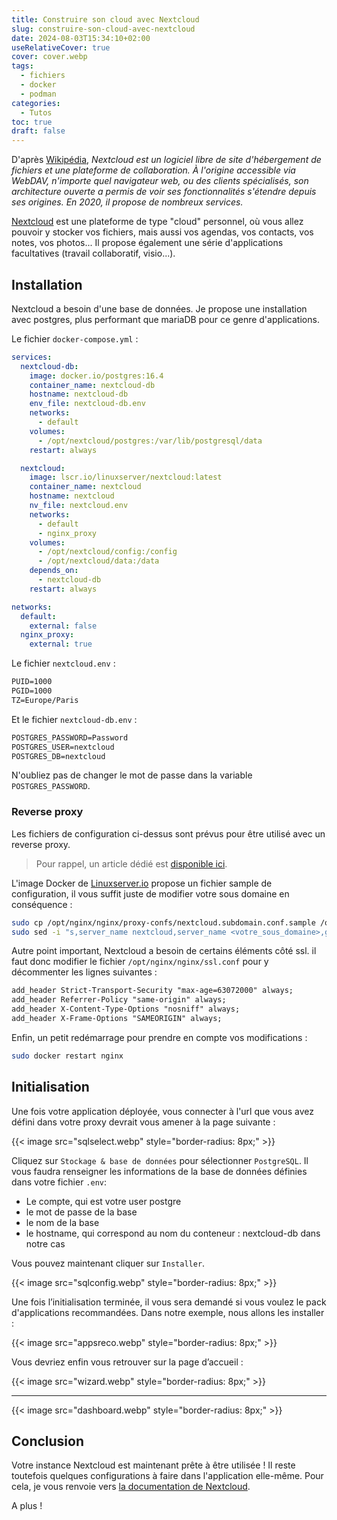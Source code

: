 ```yaml
---
title: Construire son cloud avec Nextcloud
slug: construire-son-cloud-avec-nextcloud
date: 2024-08-03T15:34:10+02:00
useRelativeCover: true
cover: cover.webp
tags:
  - fichiers
  - docker
  - podman
categories:
  - Tutos
toc: true
draft: false
---
```


D'après [Wikipédia](https://fr.wikipedia.org/wiki/Nextcloud), *Nextcloud est un logiciel libre de site d'hébergement de fichiers et une plateforme de collaboration. À l'origine accessible via WebDAV, n'importe quel navigateur web, ou des clients spécialisés, son architecture ouverte a permis de voir ses fonctionnalités s'étendre depuis ses origines. En 2020, il propose de nombreux services.*

[Nextcloud](https://nextcloud.com/fr/) est une plateforme de type "cloud" personnel, où vous allez pouvoir y stocker vos fichiers, mais aussi vos agendas, vos contacts, vos notes, vos photos... Il propose également une série d'applications facultatives (travail collaboratif, visio...).

## Installation

Nextcloud a besoin d'une base de données. Je propose une installation avec postgres, plus performant que mariaDB pour ce genre d'applications.

Le fichier `docker-compose.yml` :

```yml
services:
  nextcloud-db:
    image: docker.io/postgres:16.4
    container_name: nextcloud-db
    hostname: nextcloud-db
    env_file: nextcloud-db.env
    networks:
      - default
    volumes:
      - /opt/nextcloud/postgres:/var/lib/postgresql/data
    restart: always

  nextcloud:
    image: lscr.io/linuxserver/nextcloud:latest
    container_name: nextcloud
    hostname: nextcloud
    nv_file: nextcloud.env
    networks:
      - default
      - nginx_proxy
    volumes:
      - /opt/nextcloud/config:/config
      - /opt/nextcloud/data:/data
    depends_on:
      - nextcloud-db
    restart: always

networks:
  default:
    external: false
  nginx_proxy:
    external: true
```

Le fichier `nextcloud.env` :

```txt
PUID=1000
PGID=1000
TZ=Europe/Paris
```

Et le fichier `nextcloud-db.env` :

```txt
POSTGRES_PASSWORD=Password
POSTGRES_USER=nextcloud
POSTGRES_DB=nextcloud
```

N'oubliez pas de changer le mot de passe dans la variable `POSTGRES_PASSWORD`.

### Reverse proxy

Les fichiers de configuration ci-dessus sont prévus pour être utilisé avec un reverse proxy.

> Pour rappel, un article dédié est [disponible ici](/posts/reverse-proxy-nginx/).

L'image Docker de [Linuxserver.io](https://docs.linuxserver.io/general/swag/) propose un fichier sample de configuration, il vous suffit juste de modifier votre sous domaine en conséquence :

```bash
sudo cp /opt/nginx/nginx/proxy-confs/nextcloud.subdomain.conf.sample /opt/nginx/nginx/proxy-confs/nextcloud.subdomain.conf
sudo sed -i "s,server_name nextcloud,server_name <votre_sous_domaine>,g" /opt/nginx/nginx/proxy-confs/nextcloud.subdomain.conf
```

Autre point important, Nextcloud a besoin de certains éléments côté ssl. il faut donc modifier le fichier `/opt/nginx/nginx/ssl.conf` pour y décommenter les lignes suivantes :

```txt
add_header Strict-Transport-Security "max-age=63072000" always;
add_header Referrer-Policy "same-origin" always;
add_header X-Content-Type-Options "nosniff" always;
add_header X-Frame-Options "SAMEORIGIN" always;
```

Enfin, un petit redémarrage pour prendre en compte vos modifications :  

```bash
sudo docker restart nginx
```

## Initialisation

Une fois votre application déployée, vous connecter à l'url que vous avez défini dans votre proxy devrait vous amener à la page suivante :

{{< image src="sqlselect.webp" style="border-radius: 8px;" >}}

Cliquez sur `Stockage & base de données` pour sélectionner `PostgreSQL`. Il vous faudra renseigner les informations de la base de données définies dans votre fichier `.env`:
- Le compte, qui est votre user postgre
- le mot de passe de la base
- le nom de la base
- le hostname, qui correspond au nom du conteneur : nextcloud-db dans notre cas

Vous pouvez maintenant cliquer sur `Installer`.

{{< image src="sqlconfig.webp" style="border-radius: 8px;" >}}

Une fois l’initialisation terminée, il vous sera demandé si vous voulez le pack d'applications recommandées. Dans notre exemple, nous allons les installer :

{{< image src="appsreco.webp" style="border-radius: 8px;" >}}

Vous devriez enfin vous retrouver sur la page d’accueil :

{{< image src="wizard.webp" style="border-radius: 8px;" >}}
***
{{< image src="dashboard.webp" style="border-radius: 8px;" >}}

## Conclusion

Votre instance Nextcloud est maintenant prête à être utilisée ! Il reste toutefois quelques configurations à faire dans l'application elle-même. Pour cela, je vous renvoie vers [la documentation de Nextcloud](https://docs.nextcloud.com/server/stable/admin_manual/contents.html).

A plus !
